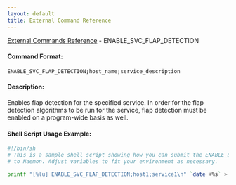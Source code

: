 ```yaml
---
layout: default
title: External Command Reference
---
```


<!--
************************************************
* AUTO GENERATED PAGE - USE ./update SCRIPT
************************************************
-->

<span class="glyphicon glyphicon-arrow-up"></span><a href="index.html"> External Commands Reference</a> - ENABLE_SVC_FLAP_DETECTION<br>

#### Command Format:

`ENABLE_SVC_FLAP_DETECTION;host_name;service_description`

#### Description:

Enables flap detection for the specified service. In order for the flap detection algorithms to be run for the service, flap detection must be enabled on a program-wide basis as well.

#### Shell Script Usage Example:

```sh
#!/bin/sh
# This is a sample shell script showing how you can submit the ENABLE_SVC_FLAP_DETECTION command
# to Naemon. Adjust variables to fit your environment as necessary.

printf "[%lu] ENABLE_SVC_FLAP_DETECTION;host1;service1\n" `date +%s` > /var/lib/naemon/naemon.cmd
```
